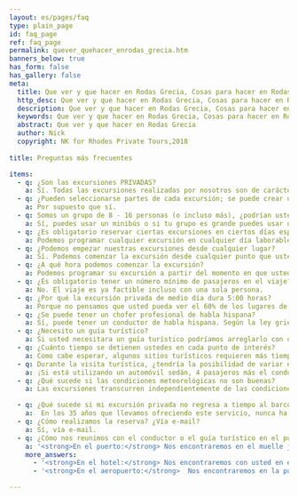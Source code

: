 ```yaml
---
layout: es/pages/faq
type: plain_page
id: faq_page
ref: faq_page
permalink: quever_quehacer_enrodas_grecia.htm
banners_below: true
has_form: false
has_gallery: false
meta:
  title: Que ver y que hacer en Rodas Grecia, Cosas para hacer en Rodas Grecia, Qué ver y qué hacer en Grecia
  http_desc: Que ver y que hacer en Rodas Grecia, Cosas para hacer en Rodas Grecia, Qué ver y qué hacer en Grecia, Viajes para grupos grandes y pequeños
  description: Que ver y que hacer en Rodas Grecia, Cosas para hacer en Rodas Grecia, Qué ver y qué hacer en Grecia, Viajes para grupos grandes y pequeños
  keywords: Que ver y que hacer en Rodas Grecia, Cosas para hacer en Rodas Grecia, Qué ver y qué hacer en Grecia, Viajes para grupos grandes y pequeños
  abstract: Que ver y que hacer en Rodas Grecia
  author: Nick
  copyright: NK for Rhodes Private Tours,2018
  
title: Preguntas más frecuentes

items:
  - q: ¿Son las excursiones PRIVADAS?
    a: Sí. Todas las excursiones realizadas por nosotros son de carácter privado, y el servicio prestado unicamentemente a la familia, pareja o individuo que lo reservó.
  - q: ¿Pueden seleccionarse partes de cada excursión; se puede crear una excursión “diseñada” para satisfacer nuestros intereses, limitaciones de tiempo y deseos?    
    a: Por supuesto que sí.
  - q: Somos un grupo de 8 - 16 personas (o incluso más), ¿podrían ustedes acomodarnos a todos? ¿Tienen ustedes un minibús?
    a: Sí, puedes usar un minibús o si tu grupo es grande puedes usar un autobús.   Alternativamente, puede usar 4 o incluso más autos uno detrás del otro, y ejecutar el recorrido en paralelo. Tienen el mismo itinerario y se detienen en los mismos lugares al mismo tiempo. De esta manera, también tiene la máxima flexibilidad, algunas personas desean finalizar el recorrido en el hotel / puerto / aeropuerto, mientras que otras necesitan finalizar el recorrido en la ciudad vieja para navegar de forma independiente, o algunas otras personas del mismo grupo, puede extender el recorrido para el almuerzo, compras, natación, etc.
  - q: ¿Es obligatorio reservar ciertas excursiones en ciertos días específicos?
    a: Podemos programar cualquier excursión en cualquier día laborable. 24/7/365.
  - q: ¿Podemos empezar nuestras excursiones desde cualquier lugar?
    a: Sí. Podemos comenzar la excursión desde cualquier punto que usted elija (hotel, puerto, aeropuerto). Será siempre usted quien decida el punto de partida.
  - q: ¿A qué hora podemos comenzar la excursión?
    a: Podemos programar su excursión a partir del momento en que usted lo desee. Comenzamos generalmente a las 8:30 o cuando usted esté listo; recuerde, en cualquier caso, que a las 9:00 la ciudad medieval cierra el paso al tráfico vehicular.
  - q: ¿Es obligatorio tener un número mínimo de pasajeros en el viaje?
    a: No. El viaje es ya factible incluso con una sola persona.
  - q: ¿Por qué la excursión privada de medio día dura 5:00 horas?
    a: Porque no pensamos que usted pueda ver el 60% de los lugares de mayor interés de Rodas en tan solo dos o tres horas. Esto significa que usted recibirá una atención aún más personal por parte de su conductor, el cual no tendrá que conducir de manera apresurada para cubrir todo el recorrido ni omitir paradas interesantes para ahorrar tiempo. Así, usted disfrutará realmente de una excursión cómoda y, sobre todo, segura.
  - q: ¿Se puede tener un chofer profesional de habla hispana?
    a: Sí, puede tener un conductor de habla hispana. Según la ley griega ningún conductor puede acompañar a sus clientes en el interior de un sitio arqueológico. En cualquier caso, su chofer les dará siempre un tiempo más que suficiente para visitar cada lugar de interés, y podrá, por supuesto, seguirle a pie en el resto de las paradas, ayudándole si usted así lo desea, con sus fotos, sugerencias de restaurantes, etc.
  - q: ¿Necesito un guía turístico?
    a: Si usted necesitara un guía turístico podríamos arreglarlo con un coste adicional. Tenga presente que los coches que utilizamos son de tipo limusina sedán con capacidad de hasta 4 pasajeros. Si son más de 3 personas, necesitan un Van o un Minibús    
  - q: ¿Cuánto tiempo se detienen ustedes en cada punto de interés?
    a: Como cabe esperar, algunos sitios turísticos requieren más tiempo que otros. Con esto en mente, resulta imposible prever cuanto tiempo del programa se necesitará para cada punto de interés. Por este motivo, conforme realizamos las paradas, veremos cómo progresa la excursión y ajustaremos el recorrido con base en el tiempo disponible.
  - q: Durante la visita turística, ¿tendría la posibilidad de variar el itinerario inicial alargando el viaje?
    a: ¡Si está utilizando un automóvil sedán, 4 pasajeros más el conductor, puede extender el recorrido todo el tiempo que lo desee (Sin extensión para visitas guiadas privadas con guías / minibuses y autobuses).
  - q: ¿Qué sucede si las condiciones meteorológicas no son buenas?
    a: Las excursiones transcurren independientemente de las condiciones atmosféricas del momento. Considere también que en estas latitudes, el clima es típicamente mediterráneo, con más de 300 días de sol al año. Sea como fuere, ninguna visita puede ser cancelada a última hora.    

  - q: ¿Qué sucede si mi excursión privada no regresa a tiempo al barco / avión? Cómo resolverían ustedes el problema?
    a:  En los 35 años que llevamos ofreciendo este servicio, nunca ha ocurrido un incidente parecido. Somos conductores extremadamente cautelosos y responsables, y nuestra flota es altamente profesional. Prevemos siempre un tiempo más que suficiente para el viaje de vuelta evitando así sorpresas desagradables. De cualquier manera, incluso en el peor de los casos, como puede ser el de una avería, ¡sustituiríamos el vehículo dañado en un tiempo máximo de 10 a 20 minutos dondequiera que se encuentre!<br><strong>Se preguntarán, ¿cómo es eso posible?</strong> Somos corporativos con las empresas de transferencia más grandes de la isla. ¡Solo una llamada telefónica y NO HABRÁ NINGÚN PROBLEMA! Será conducido de manera segura de regreso a su barco / avión para la salida
  - q: ¿Cómo realizamos la reserva? ¿Vía e-mail?
    a: Sí, vía e-mail.
  - q: ¿Cómo nos reunimos con el conductor o el guía turístico en el puerto, hotel o aeropuerto?
    a: '<strong>En el puerto:</strong> Nos encontraremos en el muelle justo al salir de su barco, generalmente al lado de los autobuses turísticos de su línea de cruceros, con un cartel en el vehículo que muestra su nombre. Rodas es un puerto de muelle (todos los pasajeros desembarcan en el muelle, no hay botes o teleféricos), por lo que es fácil desembarcar.'
    more_answers:
      - '<strong>En el hotel:</strong> Nos encontraremos con usted en el hotel, justo afuera del lobby con un cartel en el vehículo que muestra su nombre.'
      - '<strong>En el aeropuerto:</strong>  Nos encontraremos en la puerta principal con un cartel que muestra su nombre.'

---
```

